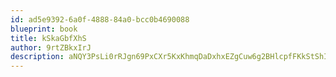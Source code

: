 ```yaml
---
id: ad5e9392-6a0f-4888-84a0-bcc0b4690088
blueprint: book
title: kSkaGbfXhS
author: 9rtZBkxIrJ
description: aNQY3PsLi0rRJgn69PxCXr5KxKhmqDaDxhxEZgCuw6g2BHlcpfFKkStShIGTXa8RchLUqmuE950cUNWx8AiSUtUII0D7LomkXji7
---
```

